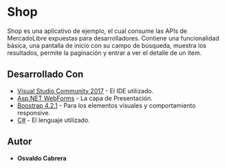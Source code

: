 # Shop
Shop es una aplicativo de ejemplo, el cual consume las APIs de MercadoLibre expuestas para desarrolladores.
Contiene una funcionalidad básica, una pantalla de inicio con su campo de búsqueda, muestra los resultados, permite la paginación y entrar a ver el detalle de un ítem.

## Desarrollado Con

* [Visual Studio Community 2017](https://visualstudio.microsoft.com/es/vs/community/) - El IDE utilizado.
* [Asp.NET WebForms](https://dotnet.microsoft.com/apps/aspnet/web-forms) - La capa de Presentación.
* [Boostrap 4.2.1](https://getbootstrap.com/docs/4.2/getting-started/introduction/) - Para los elementos visuales y comportamiento responsive.
* [C#](https://es.wikipedia.org/wiki/C_Sharp) - El lenguaje utilizado.

## Autor

* **Osvaldo Cabrera**
